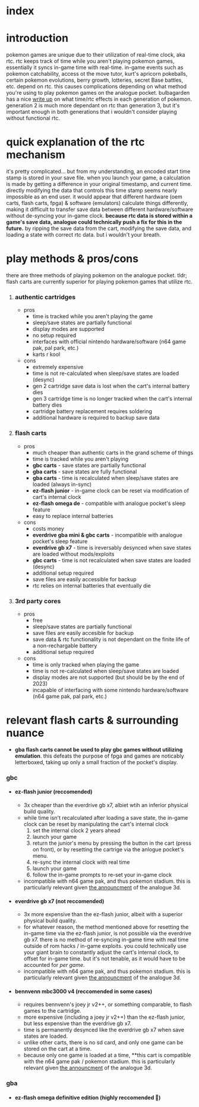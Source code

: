 # index

# introduction
pokemon games are unique due to their utilization of real-time clock, aka rtc. rtc keeps track of time while you aren't playing pokemon games, essentially it syncs in-game time with real-time. in-game events such as pokemon catchability, access ot the move tutor, kurt's apricorn pokeballs, certain pokemon evolutions, berry growth, lotteries, secret Base battles, etc. depend on rtc. this causes complications depending on what method you're using to play pokemon games on the analogue pocket. bulbagarden has a nice [write up](https://bulbapedia.bulbagarden.net/wiki/Time) on what time/rtc effects in each generation of pokemon. generation 2 is much more dependant on rtc than generation 3, but it's important enough in both generations that i wouldn't consider playing without functional rtc.

# quick explanation of the rtc mechanism
it's pretty complicated... but from my understanding, an encoded start time stamp is stored in your save file. when you launch your game, a calculation is made by getting a difference in your original timestamp, and current time. directly modifying the data that controls this time stamp seems nearly impossible as an end user. it would appear that different hardware (oem carts, flash carts, fpga) & software (emulators) calculate things differently, making it difficult to transfer save data between different hardware/software without de-syncing your in-game clock. **because rtc data is stored within a game's save data, analogue could technically push a fix for this in the future.** by ripping the save data from the cart, modifying the save data, and loading a state with correct rtc data. but i wouldn't your breath.

# play methods & pros/cons
there are three methods of playing pokemon on the analogue pocket. tldr; flash carts are currently superior for playing pokemon games that utilize rtc.
1. ### authentic cartridges
    - pros
        - time is tracked while you aren't playing the game
        - sleep/save states are partially functional
        - display modes are supported
        - no setup required
        - interfaces with official nintendo hardware/software (n64 game pak, pal park, etc.)
        - karts r kool
    - cons
        - extremely expensive
        - time is not re-calculated when sleep/save states are loaded (desync)
        - gen 2 cartridge save data is lost when the cart's internal battery dies
        - gen 3 cartridge time is no longer tracked when the cart's internal battery dies
        - cartridge battery replacement requires soldering
        - additional hardware is required to backup save data
2. ### flash carts
    - pros
        - much cheaper than authentic carts in the grand scheme of things
        - time is tracked while you aren't playing
        - **gbc carts** - save states are partially functional
        - **gba carts** - save states are fully functional
        - **gba carts** - time is recalculated when sleep/save states are loaded (always in-sync)
        - **ez-flash junior** - in-game clock can be reset via modification of cart's internal clock
        - **ez-flash omega de** - compatible with analogue pocket's sleep feature
        - easy to replace internal batteries
    - cons
        - costs money
        - **everdrive gba mini & gbc carts** - incompatible with analogue pocket's sleep feature
        - **everdrive gb x7** - time is ireversably desynced when save states are loaded without mods/exploits
        - **gbc carts** - time is not recalculated when save states are loaded (desync)
        - additional setup required
        - save files are easily accessible for backup
        - rtc relies on internal batteries that eventually die 
3. ### 3rd party cores
    - pros
        - free
        - sleep/save states are partially functional
        - save files are easily accesible for backup
        - save data & rtc functionality is not dependant on the finite life of a non-rechargable battery
        - additional setup required 
    - cons
        - time is only tracked when playing the game
        - time is not re-calculated when sleep/save states are loaded
        - display modes are not supported (but should be by the end of 2023)
        - incapable of interfacing with some nintendo hardware/software (n64 game pak, pal park, etc.)

# relevant flash carts & surrounding nuance
- **gba flash carts cannot be used to play gbc games without utilizing emulation**. this defeats the purpose of fpga and games are noticably letterboxed, taking up only a small fraction of the pocket's display.
### gbc
- #### ez-flash junior (**reccomended**)
    - 3x cheaper than the everdrive gb x7, albiet wtih an inferior physical build quality.
    - while time isn't recalculated after loading a save state, the in-game clock can be reset by manipulating the cart's internal clock
        1. set the internal clock 2 years ahead
        2. launch your game
        3. return the junior's menu by pressing the button in the cart (press on front), or by resetting the cartrige via the anlogue pocket's menu.
        4. re-sync the internal clock with real time
        5. launch your game
        6. follow the in-game prompts to re-set your in-game clock
    - incompatible with n64 game pak, and thus pokemon stadium. this is particularly relevant given [the announcment](https://x.com/analogue/status/1713933239327273452?s=20) of the analogue 3d.
- #### everdrive gb x7 (**not reccomended**)
    - 3x more expensive than the ez-flash junior, albeit with a superior physical build quality.
    - for whatever reason, the method mentioned above for resetting the in-game time via the ez-flash junior, is not possible via the everdrive gb x7. there is no method of re-syncing in-game time with real time outside of rom hacks / in-game exploits. you could technically use your giant brain to constantly adjust the cart's internal clock, to offset for in-game time. but it's not tenable, as it would have to be accounted for *per game*.
    - incompatible with n64 game pak, and thus pokemon stadium. this is particularly relevant given [the announcment](https://x.com/analogue/status/1713933239327273452?s=20) of the analogue 3d.
- #### bennvenn mbc3000 v4 (**reccomended in some cases**)
    - requires bennvenn's joey jr v2++, or something comparable, to flash games to the cartridge.
    - more expensive (including a joey jr v2++) than the ez-flash junior, but less expensive than the everdrive gb x7.
    - time is permanently desynced like the everdrive gb x7 when save states are loaded.
    - unlike other carts, there is no sd card, and only one game can be stored on the cart at a time.
    - because only one game is loaded at a time, **this cart is compatible with the n64 game pak / pokemon stadium. this is particularly relevant given [the announcment](https://x.com/analogue/status/1713933239327273452?s=20) of the analogue 3d.
### gba
- #### ez-flash omega definitive edition (**highly reccomended 👑**)
      
